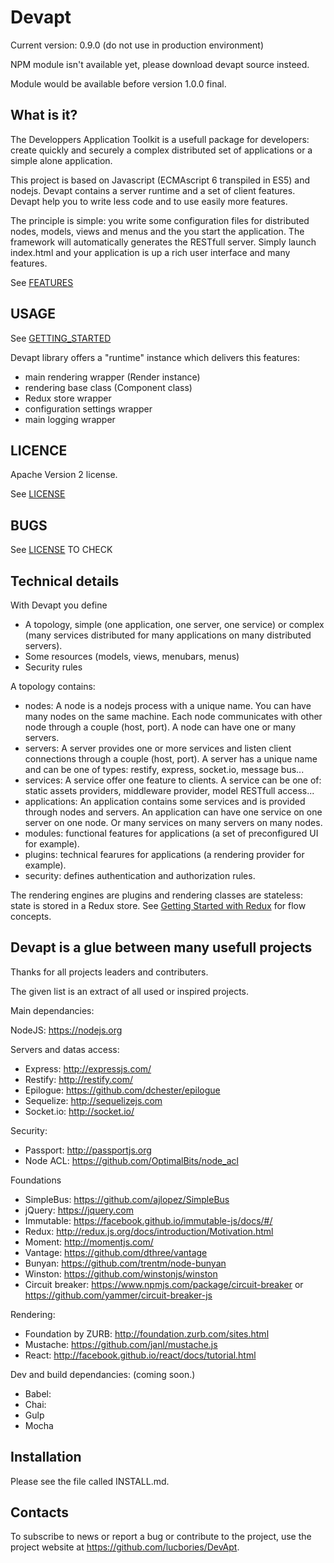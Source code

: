 # Devapt

Current version: 0.9.0 (do not use in production environment)

NPM module isn't available yet, please download devapt source insteed.

Module would be available before version 1.0.0 final.



## What is it?

The Developpers Application Toolkit is a usefull package for developers:
create quickly and securely a complex distributed set of applications or a simple alone application. 

This project is based on Javascript (ECMAscript 6 transpiled in ES5) and nodejs.
Devapt contains a server runtime and a set of client features.
Devapt help you to write less code and to use easily more features.

The principle is simple: you write some configuration files for distributed nodes, models, views and menus and the you start the application.
The framework will automatically generates the RESTfull server.
Simply launch index.html and your application is up a rich user interface and many features.

See [FEATURES](https://github.com/lucbories/Devapt/tree/master/docs/FEATURES.md)



## USAGE

See [GETTING_STARTED](https://github.com/lucbories/Devapt/tree/master/docs/GETTING_STARTED.md)

Devapt library offers a "runtime" instance which delivers this features:
* main rendering wrapper (Render instance)
* rendering base class (Component class)
* Redux store wrapper
* configuration settings wrapper
* main logging wrapper



## LICENCE

Apache Version 2 license.

See [LICENSE](https://github.com/lucbories/Devapt/tree/master/LICENSE)



## BUGS

See [LICENSE](https://github.com/lucbories/Devapt/issues) TO CHECK



## Technical details

With Devapt you define 
* A topology, simple (one application, one server, one service) or complex (many services distributed for many applications on many distributed servers).
* Some resources (models, views, menubars, menus)
* Security rules

A topology contains:
* nodes: A node is a nodejs process with a unique name. You can have many nodes on the same machine.
Each node communicates with other node through a couple (host, port).
A node can have one or many servers.
* servers: A server provides one or more services and listen client connections through a couple (host, port).
A server has a unique name and can be one of types: restify, express, socket.io, message bus...
* services: A service offer one feature to clients. A service can be one of: static assets providers, middleware provider, model RESTfull access...
* applications: An application contains some services and is provided through nodes and servers.
An application can have one service on one server on one node.
Or many services on many servers on many nodes.
* modules: functional features for applications (a set of preconfigured UI for example).
* plugins: technical fearures for applications (a rendering provider for example).
* security: defines authentication and authorization rules.

The rendering engines are plugins and rendering classes are stateless: state is stored in a Redux store.
See [Getting Started with Redux](https://egghead.io/series/getting-started-with-redux) for flow concepts.



## Devapt is a glue between many usefull projects
Thanks for all projects leaders and contributers.

The given list is an extract of all used or inspired projects.


Main dependancies:

NodeJS: https://nodejs.org

Servers and datas access:
* Express: http://expressjs.com/
* Restify: http://restify.com/
* Epilogue: https://github.com/dchester/epilogue
* Sequelize: http://sequelizejs.com
* Socket.io: http://socket.io/

Security:
* Passport: http://passportjs.org
* Node ACL: https://github.com/OptimalBits/node_acl

Foundations
* SimpleBus: https://github.com/ajlopez/SimpleBus
* jQuery: https://jquery.com
* Immutable: https://facebook.github.io/immutable-js/docs/#/
* Redux: http://redux.js.org/docs/introduction/Motivation.html
* Moment: http://momentjs.com/
* Vantage: https://github.com/dthree/vantage
* Bunyan: https://github.com/trentm/node-bunyan
* Winston: https://github.com/winstonjs/winston
* Circuit breaker: https://www.npmjs.com/package/circuit-breaker or https://github.com/yammer/circuit-breaker-js

Rendering:
* Foundation by ZURB: http://foundation.zurb.com/sites.html
* Mustache: https://github.com/janl/mustache.js
* React: http://facebook.github.io/react/docs/tutorial.html



Dev and build dependancies: (coming soon.)
* Babel:
* Chai:
* Gulp
* Mocha



Installation
------------

Please see the file called INSTALL.md.


Contacts
--------

To subscribe to news or report a bug or contribute to the project, use the project website at https://github.com/lucbories/DevApt.

